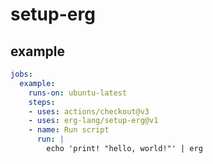 # setup-erg

## example

```yaml
jobs:
  example:
    runs-on: ubuntu-latest
    steps:
    - uses: actions/checkout@v3
    - uses: erg-lang/setup-erg@v1
    - name: Run script
      run: |
        echo 'print! "hello, world!"' | erg
```
